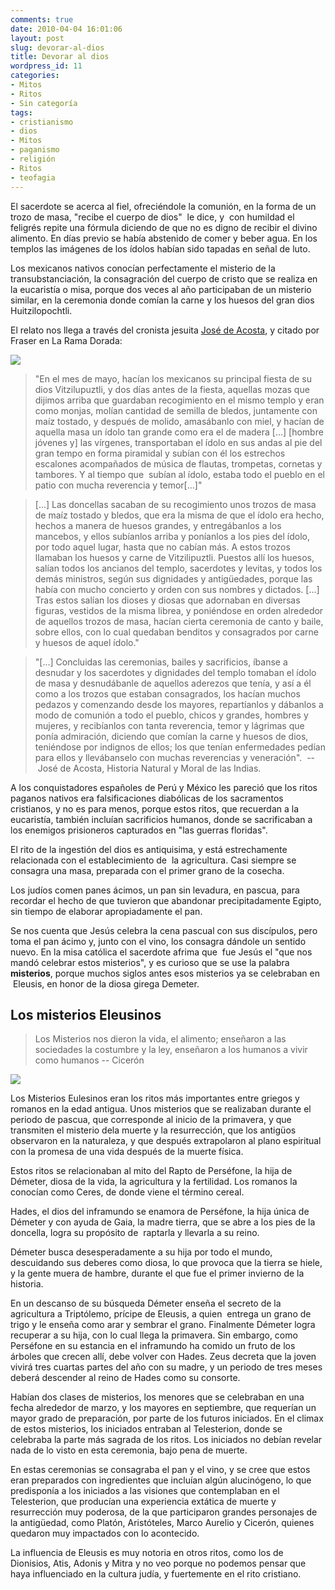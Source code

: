 ```yaml
---
comments: true
date: 2010-04-04 16:01:06
layout: post
slug: devorar-al-dios
title: Devorar al dios
wordpress_id: 11
categories:
- Mitos
- Ritos
- Sin categoría
tags:
- cristianismo
- dios
- Mitos
- paganismo
- religión
- Ritos
- teofagia
---
```


El sacerdote se acerca al fiel, ofreciéndole la comunión, en la forma de un trozo de masa, "recibe el cuerpo de dios"  le dice, y  con humildad el feligrés repite una fórmula diciendo de que no es digno de recibir el divino alimento. En días previo se había abstenido de comer y beber agua. En los templos las imágenes de los ídolos habían sido tapadas en señal de luto.

Los mexicanos nativos conocían perfectamente el misterio de la transubstanciación, la consagración del cuerpo de cristo que se realiza en la eucaristía o misa, porque dos veces al año participaban de un misterio similar, en la ceremonia donde comían la carne y los huesos del gran dios Huitzilopochtli.

El relato nos llega a través del cronista jesuita [José de Acosta](https://es.wikipedia.org/wiki/Jos%C3%A9_de_Acosta), y citado por Fraser en La Rama Dorada:

![](/images/2010/04/280px-Acosta2-192x300.jpg)


> "En el mes de mayo, hacían los mexicanos su principal fiesta de su dios Vitzilupuztli, y dos días antes de la fiesta, aquellas mozas que dijimos arriba que guardaban recogimiento en el mismo templo y eran como monjas, molían cantidad de semilla de bledos, juntamente con maíz tostado, y después de molido, amasábanlo con miel, y hacían de aquella masa un ídolo tan grande como era el de madera [...] [hombre jóvenes y] las vírgenes, transportaban el ídolo en sus andas al pie del gran tempo en forma piramidal y subían con él los estrechos escalones acompañados de música de flautas, trompetas, cornetas y tambores. Y al tiempo que  subían al ídolo, estaba todo el pueblo en el patio con mucha reverencia y temor[...]"




> [...] Las doncellas sacaban de su recogimiento unos trozos de masa de maíz tostado y bledos, que era la misma de que el ídolo era hecho, hechos a manera de huesos grandes, y entregábanlos a los mancebos, y ellos subíanlos arriba y poníanlos a los pies del ídolo, por todo aquel lugar, hasta que no cabían más. A estos trozos llamaban los huesos y carne de Vitzilipuztli. Puestos allí los huesos, salían todos los ancianos del templo, sacerdotes y levitas, y todos los demás ministros, según sus dignidades y antigüedades, porque las había con mucho concierto y orden con sus nombres y dictados. [...] Tras estos salían los dioses y diosas que adornaban en diversas figuras, vestidos de la misma librea, y poniéndose en orden alrededor de aquellos trozos de masa, hacían cierta ceremonia de canto y baile, sobre ellos, con lo cual quedaban benditos y consagrados por carne y huesos de aquel ídolo."




> "[...] Concluidas las ceremonias, bailes y sacrificios, íbanse a desnudar y los sacerdotes y dignidades del templo tomaban el ídolo de masa y desnudábanle de aquellos aderezos que tenía, y así a él como a los trozos que estaban consagrados, los hacían muchos pedazos y comenzando desde los mayores, repartíanlos y dábanlos a modo de comunión a todo el pueblo, chicos y grandes, hombres y mujeres, y recibíanlos con tanta reverencia, temor y lágrimas que ponía admiración, diciendo que comían la carne y huesos de dios, teniéndose por indignos de ellos; los que tenían enfermedades pedían para ellos y llevábanselo con muchas reverencias y veneración".  -- José de Acosta, Historia Natural y Moral de las Indias.


A los conquistadores españoles de Perú y México les pareció que los ritos paganos nativos era falsificaciones diabólicas de los sacramentos cristianos, y no es para menos, porque estos ritos, que recuerdan a la eucaristía, también incluían sacrificios humanos, donde se sacrificaban a los enemigos prisioneros capturados en "las guerras floridas".

El rito de la ingestión del dios es antiquisima, y está estrechamente relacionada con el establecimiento de  la agricultura. Casi siempre se consagra una masa, preparada con el primer grano de la cosecha.

Los judíos comen panes ácimos, un pan sin levadura, en pascua, para recordar el hecho de que tuvieron que abandonar precipitadamente Egipto, sin tiempo de elaborar apropiadamente el pan.

Se nos cuenta que Jesús celebra la cena pascual con sus discípulos, pero toma el pan ácimo y, junto con el vino, los consagra dándole un sentido nuevo. En la misa católica el sacerdote afrima que  fue Jesús el "que nos mandó celebrar estos misterios", y es curioso que se use la palabra **misterios**, porque muchos siglos antes esos misterios ya se celebraban en  Eleusis, en honor de la diosa girega Demeter.


## Los misterios Eleusinos




> Los Misterios nos dieron la vida, el alimento; enseñaron a las sociedades la costumbre y la ley, enseñaron a los humanos a vivir como humanos -- Cicerón


![](/images/2010/04/MisteriosEulesinos-250x300.jpg)

Los Misterios Eulesinos eran los ritos más importantes entre griegos y romanos en la edad antigua. Unos misterios que se realizaban durante el periodo de pascua, que corresponde al inicio de la primavera, y que transmiten el misterio dela muerte y la resurrección, que los antigüos observaron en la naturaleza, y que después extrapolaron al plano espiritual con la promesa de una vida después de la muerte física.

Estos ritos se relacionaban al mito del Rapto de Perséfone, la hija de Démeter, diosa de la vida, la agricultura y la fertilidad. Los romanos la conocían como Ceres, de donde viene el término cereal.

Hades, el dios del inframundo se enamora de Perséfone, la hija única de Démeter y con ayuda de Gaia, la madre tierra, que se abre a los pies de la doncella, logra su propósito de  raptarla y llevarla a su reino.

Démeter busca desesperadamente a su hija por todo el mundo, descuidando sus deberes como diosa, lo que provoca que la tierra se hiele, y la gente muera de hambre, durante el que fue el primer invierno de la historia.

En un descanso de su búsqueda Démeter enseña el secreto de la agricultura a Triptólemo, prícipe de Eleusis, a quien  entrega un grano de trigo y le enseña como arar y sembrar el grano. Finalmente Démeter logra recuperar a su hija, con lo cual llega la primavera. Sin embargo, como Perséfone en su estancia en el inframundo ha comido un fruto de los árboles que crecen allí, debe volver con Hades. Zeus decreta que la joven vivirá tres cuartas partes del año con su madre, y un periodo de tres meses deberá descender al reino de Hades como su consorte.

Habían dos clases de misterios, los menores que se celebraban en una fecha alrededor de marzo, y los mayores en septiembre, que requerían un mayor grado de preparación, por parte de los futuros iniciados. En el climax de estos misterios, los iniciados entraban al Telesterion, donde se celebraba la parte más sagrada de los ritos. Los iniciados no debían revelar nada de lo visto en esta ceremonia, bajo pena de muerte.

En estas ceremonias se consagraba el pan y el vino, y se cree que estos eran preparados con ingredientes que incluían algún alucinógeno, lo que predisponía a los iniciados a las visiones que contemplaban en el Telesterion, que producían una experiencia extática de muerte y resurrección muy poderosa, de la que participaron grandes personajes de la antigüedad, como Platón, Aristóteles, Marco Aurelio y Cicerón, quienes quedaron muy impactados con lo acontecido.

La influencia de Eleusis es muy notoria en otros ritos, como los de Dionisios, Atis, Adonis y Mitra y no veo porque no podemos pensar que haya influenciado en la cultura judía, y fuertemente en el rito cristiano.
